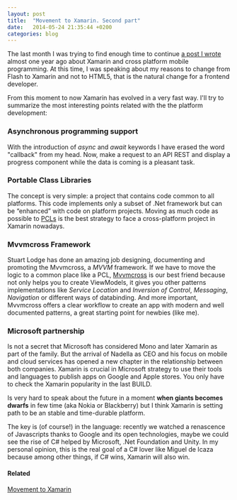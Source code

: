```yaml
---
layout: post
title:  "Movement to Xamarin. Second part"
date:   2014-05-24 21:35:44 +0200
categories: blog
---
```


The last month I was trying to find enough time to continue [a post I wrote](/blog/2013/08/04/movement-xamarin) almost one year ago about Xamarin and cross platform mobile programming. At this time, I was speaking about my reasons to change from Flash to Xamarin and not to HTML5, that is the natural change for a frontend developer.

From this moment to now Xamarin has evolved in a very fast way. I'll try to summarize the most interesting points related with the the platform development:

### Asynchronous programming support

With the introduction of _async_ and _await_ keywords I have erased the word "callback" from my head. Now, make a request to an API REST and display a progress component while the data is coming is a pleasant task.

### Portable Class Libraries

The concept is very simple: a project that contains code common to all platforms. This code implements only a subset of .Net framework but can be “enhanced” with code on platform projects. Moving as much code as possible to [PCLs](http://blog.stephencleary.com/2012/11/portable-class-library-enlightenment.html) is the best strategy to face a cross-platform project in Xamarin nowadays.

### Mvvmcross Framework

Stuart Lodge has done an amazing job designing, documenting and promoting the Mvvmcross, a _MVVM_ framework. If we have to move the logic to a common place like a PCL, [Mvvmcross](https://github.com/MvvmCross/MvvmCross) is our best friend because not only helps you to create ViewModels, it gives you other patterns implementations like _Service Location_ and _Inversion of Control_, _Messaging_, _Navigation_ or different ways of databinding. And more important, Mvvmcross offers a clear workflow to create an app with modern and well documented patterns, a great starting point for newbies (like me).

### Microsoft partnership

Is not a secret that Microsoft has considered Mono and later Xamarin as part of the family. But the arrival of Nadella as CEO and his focus on mobile and cloud services has opened a new chapter in the relationship between both companies. Xamarin is crucial in Microsoft strategy to use their tools and languages to publish apps on Google and Apple stores. You only have to check the Xamarin popularity in the last BUILD.

Is very hard to speak about the future in a moment **when giants becomes dwarfs** in few time (aka Nokia or Blackberry) but I think Xamarin is setting path to be an stable and time-durable platform.

The key is (of course!) in the language: recently we watched a renascence of Javascripts thanks to Google and its open technologies, maybe we could see the rise of C# helped by Microsoft, .Net Foundation and Unity. In my personal opinion, this is the real goal of a C# lover like Miguel de Icaza because among other things, if C# wins, Xamarin will also win.

#### Related

[Movement to Xamarin](/blog/2013/08/04/movement-xamarin)